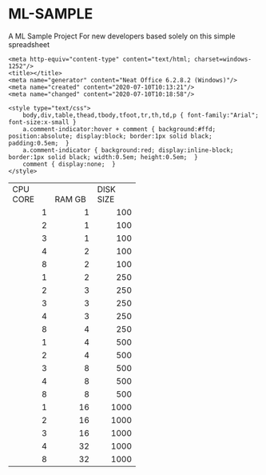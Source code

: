 # ML-SAMPLE
A ML Sample Project For new developers
based solely on this simple spreadsheet
<!DOCTYPE HTML PUBLIC "-//W3C//DTD HTML 4.0 Transitional//EN">

<html>
<head>
	
	<meta http-equiv="content-type" content="text/html; charset=windows-1252"/>
	<title></title>
	<meta name="generator" content="Neat Office 6.2.8.2 (Windows)"/>
	<meta name="created" content="2020-07-10T10:13:21"/>
	<meta name="changed" content="2020-07-10T10:18:58"/>
	
	<style type="text/css">
		body,div,table,thead,tbody,tfoot,tr,th,td,p { font-family:"Arial"; font-size:x-small }
		a.comment-indicator:hover + comment { background:#ffd; position:absolute; display:block; border:1px solid black; padding:0.5em;  } 
		a.comment-indicator { background:red; display:inline-block; border:1px solid black; width:0.5em; height:0.5em;  } 
		comment { display:none;  } 
	</style>
	
</head>

<body>
<table cellspacing="0" border="0">
	<colgroup span="3" width="85"></colgroup>
	<tr>
		<td height="17" align="left" valign=bottom>CPU CORE</td>
		<td align="left" valign=bottom>RAM GB</td>
		<td align="left" valign=bottom>DISK SIZE</td>
	</tr>
	<tr>
		<td height="17" align="right" valign=bottom sdval="1" sdnum="1040;">1</td>
		<td align="right" valign=bottom sdval="1" sdnum="1040;">1</td>
		<td align="right" valign=bottom sdval="100" sdnum="1040;">100</td>
	</tr>
	<tr>
		<td height="17" align="right" valign=bottom sdval="2" sdnum="1040;">2</td>
		<td align="right" valign=bottom sdval="1" sdnum="1040;">1</td>
		<td align="right" valign=bottom sdval="100" sdnum="1040;">100</td>
	</tr>
	<tr>
		<td height="17" align="right" valign=bottom sdval="3" sdnum="1040;">3</td>
		<td align="right" valign=bottom sdval="1" sdnum="1040;">1</td>
		<td align="right" valign=bottom sdval="100" sdnum="1040;">100</td>
	</tr>
	<tr>
		<td height="17" align="right" valign=bottom sdval="4" sdnum="1040;">4</td>
		<td align="right" valign=bottom sdval="2" sdnum="1040;">2</td>
		<td align="right" valign=bottom sdval="100" sdnum="1040;">100</td>
	</tr>
	<tr>
		<td height="17" align="right" valign=bottom sdval="8" sdnum="1040;">8</td>
		<td align="right" valign=bottom sdval="2" sdnum="1040;">2</td>
		<td align="right" valign=bottom sdval="100" sdnum="1040;">100</td>
	</tr>
	<tr>
		<td height="17" align="right" valign=bottom sdval="1" sdnum="1040;">1</td>
		<td align="right" valign=bottom sdval="2" sdnum="1040;">2</td>
		<td align="right" valign=bottom sdval="250" sdnum="1040;">250</td>
	</tr>
	<tr>
		<td height="17" align="right" valign=bottom sdval="2" sdnum="1040;">2</td>
		<td align="right" valign=bottom sdval="3" sdnum="1040;">3</td>
		<td align="right" valign=bottom sdval="250" sdnum="1040;">250</td>
	</tr>
	<tr>
		<td height="17" align="right" valign=bottom sdval="3" sdnum="1040;">3</td>
		<td align="right" valign=bottom sdval="3" sdnum="1040;">3</td>
		<td align="right" valign=bottom sdval="250" sdnum="1040;">250</td>
	</tr>
	<tr>
		<td height="17" align="right" valign=bottom sdval="4" sdnum="1040;">4</td>
		<td align="right" valign=bottom sdval="3" sdnum="1040;">3</td>
		<td align="right" valign=bottom sdval="250" sdnum="1040;">250</td>
	</tr>
	<tr>
		<td height="17" align="right" valign=bottom sdval="8" sdnum="1040;">8</td>
		<td align="right" valign=bottom sdval="4" sdnum="1040;">4</td>
		<td align="right" valign=bottom sdval="250" sdnum="1040;">250</td>
	</tr>
	<tr>
		<td height="17" align="right" valign=bottom sdval="1" sdnum="1040;">1</td>
		<td align="right" valign=bottom sdval="4" sdnum="1040;">4</td>
		<td align="right" valign=bottom sdval="500" sdnum="1040;">500</td>
	</tr>
	<tr>
		<td height="17" align="right" valign=bottom sdval="2" sdnum="1040;">2</td>
		<td align="right" valign=bottom sdval="4" sdnum="1040;">4</td>
		<td align="right" valign=bottom sdval="500" sdnum="1040;">500</td>
	</tr>
	<tr>
		<td height="17" align="right" valign=bottom sdval="3" sdnum="1040;">3</td>
		<td align="right" valign=bottom sdval="8" sdnum="1040;">8</td>
		<td align="right" valign=bottom sdval="500" sdnum="1040;">500</td>
	</tr>
	<tr>
		<td height="17" align="right" valign=bottom sdval="4" sdnum="1040;">4</td>
		<td align="right" valign=bottom sdval="8" sdnum="1040;">8</td>
		<td align="right" valign=bottom sdval="500" sdnum="1040;">500</td>
	</tr>
	<tr>
		<td height="17" align="right" valign=bottom sdval="8" sdnum="1040;">8</td>
		<td align="right" valign=bottom sdval="8" sdnum="1040;">8</td>
		<td align="right" valign=bottom sdval="500" sdnum="1040;">500</td>
	</tr>
	<tr>
		<td height="17" align="right" valign=bottom sdval="1" sdnum="1040;">1</td>
		<td align="right" valign=bottom sdval="16" sdnum="1040;">16</td>
		<td align="right" valign=bottom sdval="1000" sdnum="1040;">1000</td>
	</tr>
	<tr>
		<td height="17" align="right" valign=bottom sdval="2" sdnum="1040;">2</td>
		<td align="right" valign=bottom sdval="16" sdnum="1040;">16</td>
		<td align="right" valign=bottom sdval="1000" sdnum="1040;">1000</td>
	</tr>
	<tr>
		<td height="17" align="right" valign=bottom sdval="3" sdnum="1040;">3</td>
		<td align="right" valign=bottom sdval="16" sdnum="1040;">16</td>
		<td align="right" valign=bottom sdval="1000" sdnum="1040;">1000</td>
	</tr>
	<tr>
		<td height="17" align="right" valign=bottom sdval="4" sdnum="1040;">4</td>
		<td align="right" valign=bottom sdval="32" sdnum="1040;">32</td>
		<td align="right" valign=bottom sdval="1000" sdnum="1040;">1000</td>
	</tr>
	<tr>
		<td height="17" align="right" valign=bottom sdval="8" sdnum="1040;">8</td>
		<td align="right" valign=bottom sdval="32" sdnum="1040;">32</td>
		<td align="right" valign=bottom sdval="1000" sdnum="1040;">1000</td>
	</tr>
</table>
<!-- ************************************************************************** -->
</body>

</html>
